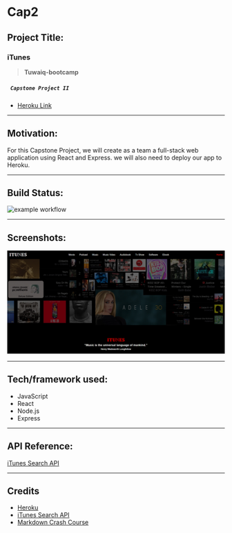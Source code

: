 # Cap2
## Project Title:
### iTunes
> **Tuwaiq-bootcamp**
#####  ` Capstone Project II`

* [Heroku Link](https://cap2-itunes-front.herokuapp.com/)
___
## Motivation:
For this Capstone Project, we will create as a team a full-stack web application using React and Express. we will also need to deploy our app to Heroku.
___
## Build Status:

![example workflow](https://github.com/github/docs/actions/workflows/main.yml/badge.svg)
___
## Screenshots:
![websiteScreenShot](public/img/homePage.png)
___
## Tech/framework used:
* JavaScript
* React
* Node.js
* Express
___
## API Reference:
[iTunes Search API](https://affiliate.itunes.apple.com/resources/documentation/itunes-store-web-service-search-api/)
___
## Credits
* [Heroku](https://dashboard.heroku.com/apps)
* [iTunes Search API](https://affiliate.itunes.apple.com/resources/documentation/itunes-store-web-service-search-api/)
* [Markdown Crash Course](https://youtu.be/HUBNt18RFbo)

